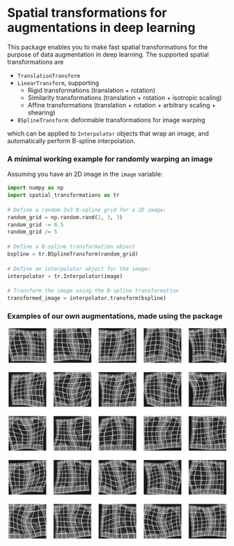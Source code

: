 # Spatial transformations for augmentations in deep learning

This package enables you to make fast spatial transformations for the purpose of data augmentation in deep learning. The supported spatial transformations are

* `TranslationTransform`
* `LinearTransform`, supporting
    * Rigid transformations (translation + rotation)
    * Similarity transformations (translation + rotation + isotropic scaling)
    * Affine transformations (translation + rotation + arbitrary scaling + shearing)
* `BSplineTransform`: deformable transformations for image warping

which can be applied to `Interpolator` objects that wrap an image, and automatically perform B-spline interpolation.

### A minimal working example for randomly warping an image

Assuming you have an 2D image in the `image` variable:

```python
import numpy as np
import spatial_transformations as tr

# Define a random 3x3 B-spline grid for a 2D image:
random_grid = np.random.rand(2, 3, 3)
random_grid -= 0.5
random_grid /= 5

# Define a B-spline transformation object
bspline = tr.BSplineTransform(random_grid)

# Define an interpolator object for the image:
interpolator = tr.Interpolator(image)

# Transform the image using the B-spline transformation
transformed_image = interpolator.transform(bspline)
```

### Examples of our own augmentations, made using the package

![](examples.png)

